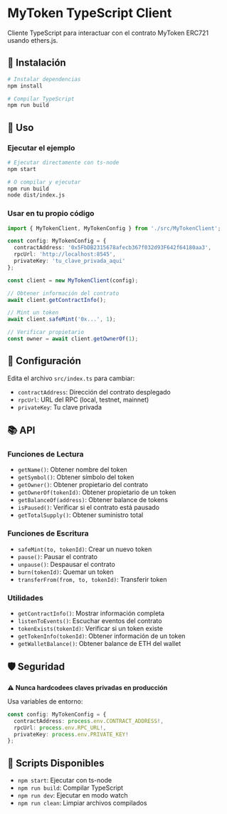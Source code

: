 # MyToken TypeScript Client

Cliente TypeScript para interactuar con el contrato MyToken ERC721 usando ethers.js.

## 🚀 Instalación

```bash
# Instalar dependencias
npm install

# Compilar TypeScript
npm run build
```

## 📖 Uso

### Ejecutar el ejemplo

```bash
# Ejecutar directamente con ts-node
npm start

# O compilar y ejecutar
npm run build
node dist/index.js
```

### Usar en tu propio código

```typescript
import { MyTokenClient, MyTokenConfig } from './src/MyTokenClient';

const config: MyTokenConfig = {
  contractAddress: '0x5FbDB2315678afecb367f032d93F642f64180aa3',
  rpcUrl: 'http://localhost:8545',
  privateKey: 'tu_clave_privada_aqui'
};

const client = new MyTokenClient(config);

// Obtener información del contrato
await client.getContractInfo();

// Mint un token
await client.safeMint('0x...', 1);

// Verificar propietario
const owner = await client.getOwnerOf(1);
```

## 🔧 Configuración

Edita el archivo `src/index.ts` para cambiar:

- `contractAddress`: Dirección del contrato desplegado
- `rpcUrl`: URL del RPC (local, testnet, mainnet)
- `privateKey`: Tu clave privada

## 📚 API

### Funciones de Lectura

- `getName()`: Obtener nombre del token
- `getSymbol()`: Obtener símbolo del token
- `getOwner()`: Obtener propietario del contrato
- `getOwnerOf(tokenId)`: Obtener propietario de un token
- `getBalanceOf(address)`: Obtener balance de tokens
- `isPaused()`: Verificar si el contrato está pausado
- `getTotalSupply()`: Obtener suministro total

### Funciones de Escritura

- `safeMint(to, tokenId)`: Crear un nuevo token
- `pause()`: Pausar el contrato
- `unpause()`: Despausar el contrato
- `burn(tokenId)`: Quemar un token
- `transferFrom(from, to, tokenId)`: Transferir token

### Utilidades

- `getContractInfo()`: Mostrar información completa
- `listenToEvents()`: Escuchar eventos del contrato
- `tokenExists(tokenId)`: Verificar si un token existe
- `getTokenInfo(tokenId)`: Obtener información de un token
- `getWalletBalance()`: Obtener balance de ETH del wallet

## 🛡️ Seguridad

⚠️ **Nunca hardcodees claves privadas en producción**

Usa variables de entorno:

```typescript
const config: MyTokenConfig = {
  contractAddress: process.env.CONTRACT_ADDRESS!,
  rpcUrl: process.env.RPC_URL!,
  privateKey: process.env.PRIVATE_KEY!
};
```

## 📝 Scripts Disponibles

- `npm start`: Ejecutar con ts-node
- `npm run build`: Compilar TypeScript
- `npm run dev`: Ejecutar en modo watch
- `npm run clean`: Limpiar archivos compilados
